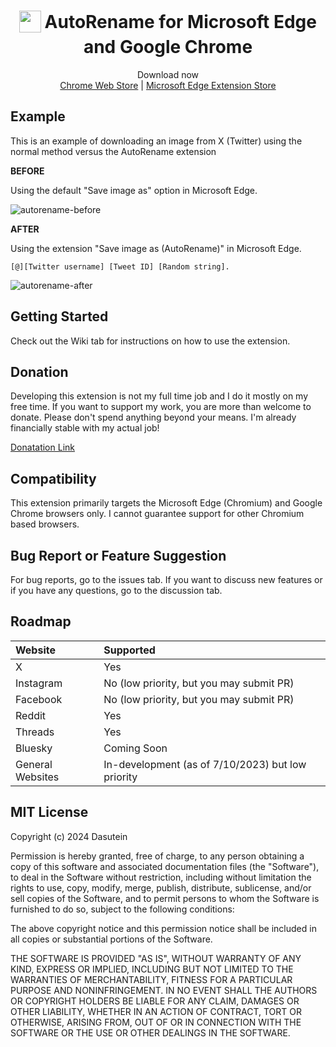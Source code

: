 <h1 align="center">
<sub>
<img  src="https://raw.githubusercontent.com/ddasutein/AutoRename/master/assets/autorename-logo.png"
      height="35"
      width="35">
</sub>
AutoRename for Microsoft Edge and Google Chrome
</h1>
<p align="center">
Download now
<br>
<a href="https://chrome.google.com/webstore/detail/autorename/gjmkdopdnkblnjbadmccmjpjpjcechgm">Chrome Web Store</a>
|
<a href="https://microsoftedge.microsoft.com/addons/detail/pcjifgnddjaicajodgbpcgjfbebnckfe">Microsoft Edge Extension Store</a></p>

## Example

This is an example of downloading an image from X (Twitter) using the normal method versus the AutoRename extension

**BEFORE**

Using the default "Save image as" option in Microsoft Edge.

![autorename-before](https://user-images.githubusercontent.com/24803220/55883799-893cba00-5bd9-11e9-8843-4c065939243b.png)

**AFTER**

Using the extension "Save image as (AutoRename)" in Microsoft Edge.

`[@][Twitter username] [Tweet ID] [Random string].`

![autorename-after](https://user-images.githubusercontent.com/24803220/55883848-9d80b700-5bd9-11e9-950a-9b8ae05e9f5b.png)

## Getting Started

Check out the Wiki tab for instructions on how to use the extension. 

## Donation

Developing this extension is not my full time job and I do it mostly on my free time. If you want to support my work, you are more than welcome to donate. Please don't spend anything beyond your means. I'm already financially stable with my actual job!

[Donatation Link](paypal.me/dustinlirio)


## Compatibility

This extension primarily targets the Microsoft Edge (Chromium) and Google Chrome browsers only. I cannot guarantee support for other Chromium based browsers. 

## Bug Report or Feature Suggestion

For bug reports, go to the issues tab. If you want to discuss new features or if you have any questions, go to the discussion tab.

## Roadmap

Website | Supported
:--|:--
X | Yes 
Instagram | No (low priority, but you may submit PR) 
Facebook | No (low priority, but you may submit PR)
Reddit | Yes 
Threads | Yes
Bluesky | Coming Soon
General Websites | In-development (as of 7/10/2023) but low priority


## MIT License

Copyright (c) 2024 Dasutein

Permission is hereby granted, free of charge, to any person obtaining a copy
of this software and associated documentation files (the "Software"), to deal
in the Software without restriction, including without limitation the rights
to use, copy, modify, merge, publish, distribute, sublicense, and/or sell
copies of the Software, and to permit persons to whom the Software is
furnished to do so, subject to the following conditions:

The above copyright notice and this permission notice shall be included in all
copies or substantial portions of the Software.

THE SOFTWARE IS PROVIDED "AS IS", WITHOUT WARRANTY OF ANY KIND, EXPRESS OR
IMPLIED, INCLUDING BUT NOT LIMITED TO THE WARRANTIES OF MERCHANTABILITY,
FITNESS FOR A PARTICULAR PURPOSE AND NONINFRINGEMENT. IN NO EVENT SHALL THE
AUTHORS OR COPYRIGHT HOLDERS BE LIABLE FOR ANY CLAIM, DAMAGES OR OTHER
LIABILITY, WHETHER IN AN ACTION OF CONTRACT, TORT OR OTHERWISE, ARISING FROM,
OUT OF OR IN CONNECTION WITH THE SOFTWARE OR THE USE OR OTHER DEALINGS IN THE
SOFTWARE.

